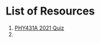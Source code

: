# List of Resources

1. [PHY431A 2021 Quiz](https://www.scribd.com/document/553931576/Quiz2-Sol-0)
2. 
